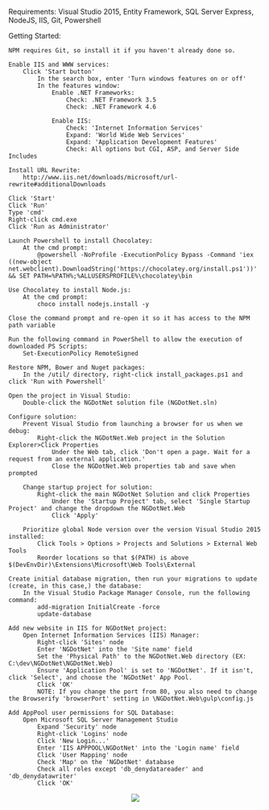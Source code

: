 Requirements: Visual Studio 2015, Entity Framework, SQL Server Express, NodeJS, IIS, Git, Powershell

Getting Started:

    NPM requires Git, so install it if you haven't already done so.
    
    Enable IIS and WWW services:
        Click 'Start button'
            In the search box, enter 'Turn windows features on or off'
            In the features window:
                Enable .NET Frameworks:
                    Check: .NET Framework 3.5
                    Check: .NET Framework 4.6

                Enable IIS:    
                    Check: 'Internet Information Services'
                    Expand: 'World Wide Web Services'
                    Expand: 'Application Development Features'
                    Check: All options but CGI, ASP, and Server Side Includes
                
    Install URL Rewrite:
        http://www.iis.net/downloads/microsoft/url-rewrite#additionalDownloads
    
    Click 'Start'
    Click 'Run'
    Type 'cmd'
    Right-click cmd.exe
    Click 'Run as Administrator'
    
    Launch Powershell to install Chocolatey:
        At the cmd prompt:
            @powershell -NoProfile -ExecutionPolicy Bypass -Command 'iex ((new-object net.webclient).DownloadString('https://chocolatey.org/install.ps1'))' && SET PATH=%PATH%;%ALLUSERSPROFILE%\chocolatey\bin

    Use Chocolatey to install Node.js:
        At the cmd prompt:
            choco install nodejs.install -y
    
    Close the command prompt and re-open it so it has access to the NPM path variable

    Run the following command in PowerShell to allow the execution of downloaded PS Scripts:
        Set-ExecutionPolicy RemoteSigned

	Restore NPM, Bower and Nuget packages:
        In the /util/ directory, right-click install_packages.ps1 and click 'Run with Powershell'

	Open the project in Visual Studio:
        Double-click the NGDotNet solution file (NGDotNet.sln)

    Configure solution:
        Prevent Visual Studio from launching a browser for us when we debug:
            Right-click the NGDotNet.Web project in the Solution Explorer>Click Properties
                Under the Web tab, click 'Don't open a page. Wait for a request from an external application.'
                Close the NGDotNet.Web properties tab and save when prompted

        Change startup project for solution:
            Right-click the main NGDotNet Solution and click Properties
                Under the 'Startup Project' tab, select 'Single Startup Project' and change the dropdown the NGDotNet.Web
                Click 'Apply'
                
        Prioritize global Node version over the version Visual Studio 2015 installed:
            Click Tools > Options > Projects and Solutions > External Web Tools
            Reorder locations so that $(PATH) is above $(DevEnvDir)\Extensions\Microsoft\Web Tools\External

    Create initial database migration, then run your migrations to update (create, in this case,) the database:
        In the Visual Studio Package Manager Console, run the following command:
            add-migration InitialCreate -force
            update-database

    Add new website in IIS for NGDotNet project:
        Open Internet Information Services (IIS) Manager:
            Right-click 'Sites' node
            Enter 'NGDotNet' into the 'Site name' field
            Set the 'Physical Path' to the NGDotNet.Web directory (EX: C:\dev\NGDotNet\NGDotNet.Web)
            Ensure 'Application Pool' is set to 'NGDotNet'. If it isn't, click 'Select', and choose the 'NGDotNet' App Pool.
            Click 'OK'
            NOTE: If you change the port from 80, you also need to change the Browserify 'browserPort' setting in \NGDotNet.Web\gulp\config.js
            
    Add AppPool user permissions for SQL Database:
        Open Microsoft SQL Server Management Studio
            Expand 'Security' node
            Right-click 'Logins' node
            Click 'New Login...'
            Enter 'IIS APPPOOL\NGDotNet' into the 'Login name' field
            Click 'User Mapping' node
            Check 'Map' on the 'NGDotNet' database
            Check all roles except 'db_denydatareader' and 'db_denydatawriter'
            Click 'OK'
<p align="center">
  <img src='http://i.imgur.com/tthpnHa.gif'/>
</p>
